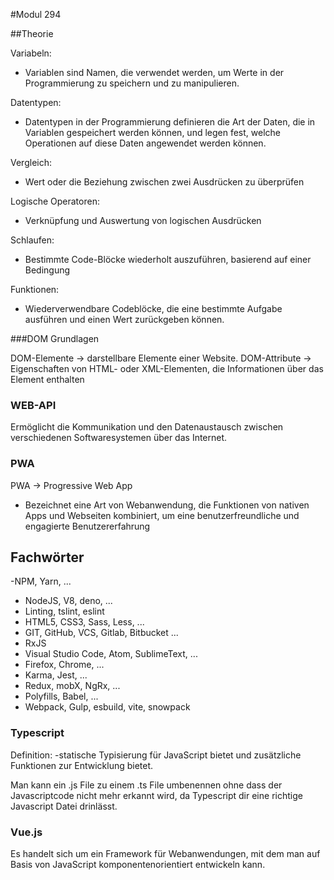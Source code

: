 #Modul 294

##Theorie

Variabeln: 
- Variablen sind Namen, die verwendet werden, um Werte in der Programmierung zu speichern und zu manipulieren.

Datentypen:
- Datentypen in der Programmierung definieren die Art der Daten, die in Variablen gespeichert werden können, und legen fest, welche Operationen auf diese Daten angewendet werden können.

Vergleich:
- Wert oder die Beziehung zwischen zwei Ausdrücken zu überprüfen

Logische Operatoren:
- Verknüpfung und Auswertung von logischen Ausdrücken

Schlaufen:
- Bestimmte Code-Blöcke wiederholt auszuführen, basierend auf einer Bedingung 

Funktionen:
- Wiederverwendbare Codeblöcke, die eine bestimmte Aufgabe ausführen und einen Wert zurückgeben können.

###DOM Grundlagen

DOM-Elemente → darstellbare Elemente einer Website.
DOM-Attribute → Eigenschaften von HTML- oder XML-Elementen, die Informationen über das Element enthalten

### WEB-API
Ermöglicht die Kommunikation und den Datenaustausch zwischen verschiedenen Softwaresystemen über das Internet.

### PWA
PWA → Progressive Web App
- Bezeichnet eine Art von Webanwendung, die Funktionen von nativen Apps und Webseiten kombiniert, um eine benutzerfreundliche und engagierte Benutzererfahrung


## Fachwörter

-NPM, Yarn, ...
- NodeJS, V8, deno, ...
- Linting, tslint, eslint 
- HTML5, CSS3, Sass, Less, ... 
- GIT, GitHub, VCS, Gitlab, Bitbucket ... 
- RxJS 
- Visual Studio Code, Atom, SublimeText, ... 
- Firefox, Chrome, ... 
- Karma, Jest, ... 
- Redux, mobX, NgRx, ... 
- Polyfills, Babel, ... 
- Webpack, Gulp, esbuild, vite, snowpack 

### Typescript
Definition:
-statische Typisierung für JavaScript bietet und zusätzliche Funktionen zur Entwicklung bietet.

Man kann ein .js File zu einem .ts File umbenennen ohne dass der Javascriptcode nicht mehr erkannt wird, da Typescript dir eine richtige Javascript Datei drinlässt. 

### Vue.js
Es handelt sich um ein Framework für Webanwendungen, mit dem man auf Basis von JavaScript komponentenorientiert entwickeln kann. 
